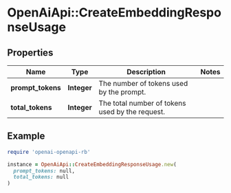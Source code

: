 # OpenAiApi::CreateEmbeddingResponseUsage

## Properties

| Name | Type | Description | Notes |
| ---- | ---- | ----------- | ----- |
| **prompt_tokens** | **Integer** | The number of tokens used by the prompt. |  |
| **total_tokens** | **Integer** | The total number of tokens used by the request. |  |

## Example

```ruby
require 'openai-openapi-rb'

instance = OpenAiApi::CreateEmbeddingResponseUsage.new(
  prompt_tokens: null,
  total_tokens: null
)
```

